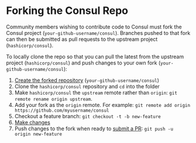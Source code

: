 # Forking the Consul Repo

Community members wishing to contribute code to Consul must fork the Consul project
(`your-github-username/consul`). Branches pushed to that fork can then be submitted
as pull requests to the upstream project (`hashicorp/consul`).

To locally clone the repo so that you can pull the latest from the upstream project
(`hashicorp/consul`) and push changes to your own fork (`your-github-username/consul`):

1. [Create the forked repository](https://docs.github.com/en/get-started/quickstart/fork-a-repo#forking-a-repository) (`your-github-username/consul`)
2. Clone the `hashicorp/consul` repository and `cd` into the folder
3. Make `hashicorp/consul` the `upstream` remote rather than `origin`:
   `git remote rename origin upstream`.
4. Add your fork as the `origin` remote. For example:
   `git remote add origin https://github.com/myusername/consul`
5. Checkout a feature branch: `git checkout -t -b new-feature`
6. [Make changes](../../.github/CONTRIBUTING.md#modifying-the-code)
7. Push changes to the fork when ready to [submit a PR](../../.github/CONTRIBUTING.md#submitting-a-pull-request):
   `git push -u origin new-feature`